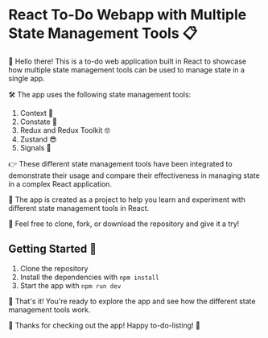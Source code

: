# React To-Do Webapp with Multiple State Management Tools :clipboard:

👋 Hello there! This is a to-do web application built in React to showcase how multiple state management tools can be used to manage state in a single app. 

🛠️ The app uses the following state management tools:
1. Context 🧐
2. Constate 🤔
3. Redux and Redux Toolkit 🤓
4. Zustand 😎
5. Signals 🤖

👉 These different state management tools have been integrated to demonstrate their usage and compare their effectiveness in managing state in a complex React application.

📖 The app is created as a project to help you learn and experiment with different state management tools in React.

🙌 Feel free to clone, fork, or download the repository and give it a try!

## Getting Started :rocket:

1. Clone the repository
2. Install the dependencies with `npm install`
3. Start the app with `npm run dev`

🚀 That's it! You're ready to explore the app and see how the different state management tools work.

👀 Thanks for checking out the app! Happy to-do-listing! 📝
